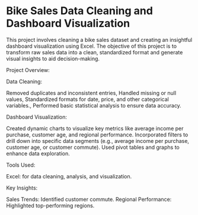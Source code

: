 # Bike Sales Data Cleaning and Dashboard Visualization
This project involves cleaning a bike sales dataset and creating an insightful dashboard visualization using Excel. The objective of this project is to transform raw sales data into a clean, standardized format and generate visual insights to aid decision-making.

Project Overview:

Data Cleaning:

Removed duplicates and inconsistent entries, Handled missing or null values, Standardized formats for date, price, and other categorical variables., Performed basic statistical analysis to ensure data accuracy.

Dashboard Visualization:

Created dynamic charts to visualize key metrics like average income per purchase, customer age, and regional performance.
Incorporated filters to drill down into specific data segments (e.g., average income per purchase, customer age, or customer commute).
Used pivot tables and graphs to enhance data exploration.

Tools Used:

Excel: for data cleaning, analysis, and visualization.

Key Insights:

Sales Trends: Identified customer commute.
Regional Performance: Highlighted top-performing regions.
